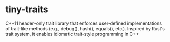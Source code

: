 # tiny-traits
C++11 header-only trait library that enforces user-defined implementations of trait-like methods (e.g., debug(), hash(), equals(), etc.). Inspired by Rust's trait system, it enables idiomatic trait-style programming in C++

